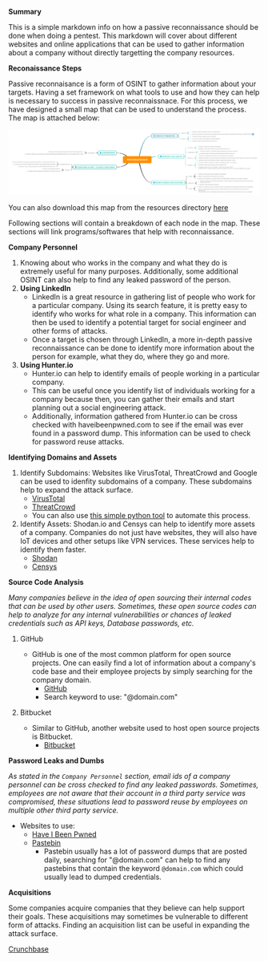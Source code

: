 **Summary**

This is a simple markdown info on how a passive reconnaissance should be done when doing a pentest. This markdown will cover about different websites and online applications that can be used to gather information about a company without directly targetting the company resources. 

**Reconaissance Steps**

Passive reconnaisance is a form of OSINT to gather information about your targets. Having a set framework on what tools to use and how they can help is necessary to success in passive reconnaissnace. For this process, we have designed a small map that can be used to understand the process. The map is attached below: 

![Passive Recon](../resources/passive_recon_map.svg)

You can also download this map from the resources directory [here](resources/passive_recon_map.svg)

Following sections will contain a breakdown of each node in the map. These sections will link programs/softwares that help with reconnaissance. 

**Company Personnel**
1. Knowing about who works in the company and what they do is extremely useful for many purposes. Additionally, some additional OSINT can also help to find any leaked password of the person. 
2. **Using LinkedIn**
	* LinkedIn is a great resource in gathering list of people who work for a particular company. Using its search feature, it is pretty easy to identify who works for what role in a company. This information can then be used to identify a potential target for social engineer and other forms of attacks. 
	* Once a target is chosen through LinkedIn, a more in-depth passive reconnaissance can be done to identify more information about the person for example, what they do, where they go and more. 
3. **Using Hunter.io**
	* Hunter.io can help to identify emails of people working in a particular company. 
	* This can be useful once you identify list of individuals working for a company because then, you can gather their emails and start planning out a social engineering attack. 
	* Additionally, information gathered from Hunter.io can be cross checked with haveibeenpwned.com to see if the email was ever found in a password dump. This information can be used to check for password reuse attacks. 

**Identifying Domains and Assets**
1. Identify Subdomains: Websites like VirusTotal, ThreatCrowd and Google can be used to idenfity subdomains of a company. These subdomains help to expand the attack surface.
	* [VirusTotal](https://www.virustotal.com/#/domain/domain.com)
	* [ThreatCrowd](https://threatcrowd.org)
    * You can also use [this simple python tool](https://github.com/aboul3la/Sublist3r) to automate this process. 
2. Identify Assets: Shodan.io and Censys can help to identify more assets of a company. Companies do not just have websites, they will also have IoT devices and other setups like VPN services. These services help to identify them faster. 
	* [Shodan](https://shodan.io)
	* [Censys](https://censys.io)

**Source Code Analysis**

*Many companies believe in the idea of open sourcing their internal codes that can be used by other users. Sometimes, these open source codes can help to analyze for any internal vulnerabilities or chances of leaked credentials such as API keys, Database passwords, etc.*
1. GitHub
	* GitHub is one of the most common platform for open source projects. One can easily find a lot of information about a company's code base and their employee projects by simply searching for the company domain.
		* [GitHub](https://github.com)
		* Search keyword to use: "@domain.com"

2. Bitbucket
	* Similar to GitHub, another website used to host open source projects is Bitbucket. 
		* [Bitbucket](https://bitbucket.org/name)


**Password Leaks and Dumbs**

*As stated in the `Company Personnel` section, email ids of a company personnel can be cross checked to find any leaked passwords. Sometimes, employees are not aware that their account in a third party service was compromised, these situations lead to password reuse by employees on multiple other third party service.* 
* Websites to use: 
	* [Have I Been Pwned](https://haveibeenpwned.com)
	* [Pastebin](https://pastebin.com)
		* Pastebin usually has a lot of password dumps that are posted daily, searching for "@domain.com" can help to find any pastebins that contain the keyword `@domain.com` which could usually lead to dumped credentials. 
	
**Acquisitions**

Some companies acquire companies that they believe can help support their goals. These acquisitions may sometimes be vulnerable to different form of attacks. Finding an acquisition list can be useful in expanding the attack surface. 

[Crunchbase](https://www.crunchbase.com)

